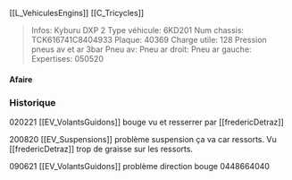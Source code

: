 [[L_VehiculesEngins]] [[C_Tricycles]]

> Infos: Kyburu DXP 2
Type véhicule: 6KD201
Num chassis: TCK616741C8404933
Plaque: 40369
Charge utile: 128
Pression pneus av et ar 3bar
Pneu av:
Pneu ar droit:
Pneu ar gauche:
Expertises: 050520

#### Afaire 

### Historique
020221 [[EV_VolantsGuidons]] bouge vu et resserrer par [[fredericDetraz]]

200820 [[EV_Suspensions]] problème suspension ça va car ressorts. Vu [[fredericDetraz]] trop de graisse sur les ressorts.

090621 [[EV_VolantsGuidons]] problème direction bouge 0448664040